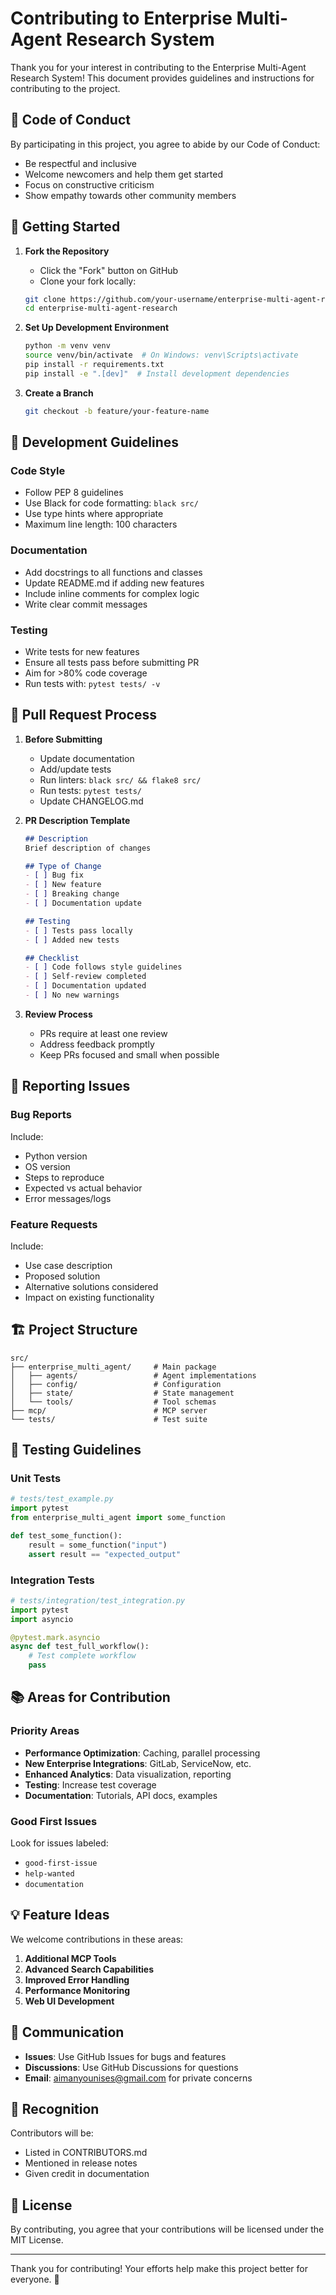# Contributing to Enterprise Multi-Agent Research System

Thank you for your interest in contributing to the Enterprise Multi-Agent Research System! This document provides guidelines and instructions for contributing to the project.

## 🤝 Code of Conduct

By participating in this project, you agree to abide by our Code of Conduct:
- Be respectful and inclusive
- Welcome newcomers and help them get started
- Focus on constructive criticism
- Show empathy towards other community members

## 🚀 Getting Started

1. **Fork the Repository**
   - Click the "Fork" button on GitHub
   - Clone your fork locally:
   ```bash
   git clone https://github.com/your-username/enterprise-multi-agent-research.git
   cd enterprise-multi-agent-research
   ```

2. **Set Up Development Environment**
   ```bash
   python -m venv venv
   source venv/bin/activate  # On Windows: venv\Scripts\activate
   pip install -r requirements.txt
   pip install -e ".[dev]"  # Install development dependencies
   ```

3. **Create a Branch**
   ```bash
   git checkout -b feature/your-feature-name
   ```

## 📝 Development Guidelines

### Code Style
- Follow PEP 8 guidelines
- Use Black for code formatting: `black src/`
- Use type hints where appropriate
- Maximum line length: 100 characters

### Documentation
- Add docstrings to all functions and classes
- Update README.md if adding new features
- Include inline comments for complex logic
- Write clear commit messages

### Testing
- Write tests for new features
- Ensure all tests pass before submitting PR
- Aim for >80% code coverage
- Run tests with: `pytest tests/ -v`

## 🔄 Pull Request Process

1. **Before Submitting**
   - Update documentation
   - Add/update tests
   - Run linters: `black src/ && flake8 src/`
   - Run tests: `pytest tests/`
   - Update CHANGELOG.md

2. **PR Description Template**
   ```markdown
   ## Description
   Brief description of changes
   
   ## Type of Change
   - [ ] Bug fix
   - [ ] New feature
   - [ ] Breaking change
   - [ ] Documentation update
   
   ## Testing
   - [ ] Tests pass locally
   - [ ] Added new tests
   
   ## Checklist
   - [ ] Code follows style guidelines
   - [ ] Self-review completed
   - [ ] Documentation updated
   - [ ] No new warnings
   ```

3. **Review Process**
   - PRs require at least one review
   - Address feedback promptly
   - Keep PRs focused and small when possible

## 🐛 Reporting Issues

### Bug Reports
Include:
- Python version
- OS version
- Steps to reproduce
- Expected vs actual behavior
- Error messages/logs

### Feature Requests
Include:
- Use case description
- Proposed solution
- Alternative solutions considered
- Impact on existing functionality

## 🏗️ Project Structure

```
src/
├── enterprise_multi_agent/     # Main package
│   ├── agents/                 # Agent implementations
│   ├── config/                 # Configuration
│   ├── state/                  # State management
│   └── tools/                  # Tool schemas
├── mcp/                        # MCP server
└── tests/                      # Test suite
```

## 🧪 Testing Guidelines

### Unit Tests
```python
# tests/test_example.py
import pytest
from enterprise_multi_agent import some_function

def test_some_function():
    result = some_function("input")
    assert result == "expected_output"
```

### Integration Tests
```python
# tests/integration/test_integration.py
import pytest
import asyncio

@pytest.mark.asyncio
async def test_full_workflow():
    # Test complete workflow
    pass
```

## 📚 Areas for Contribution

### Priority Areas
- **Performance Optimization**: Caching, parallel processing
- **New Enterprise Integrations**: GitLab, ServiceNow, etc.
- **Enhanced Analytics**: Data visualization, reporting
- **Testing**: Increase test coverage
- **Documentation**: Tutorials, API docs, examples

### Good First Issues
Look for issues labeled:
- `good-first-issue`
- `help-wanted`
- `documentation`

## 💡 Feature Ideas

We welcome contributions in these areas:
1. **Additional MCP Tools**
2. **Advanced Search Capabilities**
3. **Improved Error Handling**
4. **Performance Monitoring**
5. **Web UI Development**

## 📮 Communication

- **Issues**: Use GitHub Issues for bugs and features
- **Discussions**: Use GitHub Discussions for questions
- **Email**: aimanyounises@gmail.com for private concerns

## 🙏 Recognition

Contributors will be:
- Listed in CONTRIBUTORS.md
- Mentioned in release notes
- Given credit in documentation

## 📄 License

By contributing, you agree that your contributions will be licensed under the MIT License.

---

Thank you for contributing! Your efforts help make this project better for everyone. 🎉
